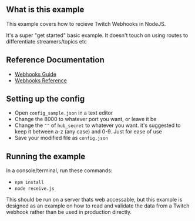 ## What is this example

This example covers how to recieve Twitch Webhooks in NodeJS.

It's a super "get started" basic example. It doesn't touch on using routes to differentiate streamers/topics etc

## Reference Documentation

- [Webhooks Guide](https://dev.twitch.tv/docs/api/webhooks-guide)
- [Webhooks Reference](https://dev.twitch.tv/docs/api/webhooks-reference)

## Setting up the config

- Open `config_sample.json` in a text editor
- Change the 8000 to whatever port you want, or leave it be
- Change the `""` of `hub_secret` to whatever you want. it's suggested to keep it between a-z (any case) and 0-9. Just for ease of use
- Save your modified file as `config.json`

## Running the example

In a console/terminal, run these commands:

- `npm install`
- `node receive.js`

This should be run on a server thats web accessable, but this example is designed as an example on how to read and validate the data from a Twitch webhook rather than be used in production directly.
